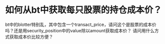 # 如何从bt中获取每只股票的持仓成本价？

bt中的blotter特别乱，其中包含一个transact_price，请问这个是股票的成本价吗？还是用security_position中的value除以amount获取成本价？
请问用什么方式获取成本价比较方便？